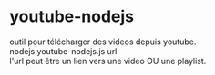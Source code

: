 # youtube-nodejs
outil pour télécharger des videos depuis youtube.  
nodejs youtube-nodejs.js url  
l'url peut être un lien vers une video OU une playlist.
